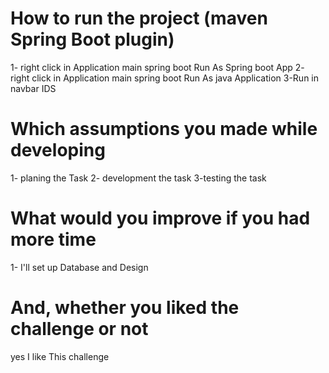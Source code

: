 #  How to run the project (maven Spring Boot plugin)
1-  right click  in Application main spring boot Run As Spring boot App
2- right click  in Application main spring boot Run As java Application
3-Run in navbar IDS
#  Which assumptions you made while developing
1- planing the  Task
2- development the task
3-testing the task
#  What would you improve if you had more time
1- I'll set up Database and Design
# And, whether you liked the challenge or not
yes I like This challenge
